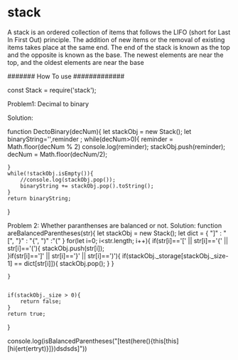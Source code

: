 # stack
A stack is an ordered collection of items that follows the LIFO (short for Last In First Out) principle. The addition of new items or the removal of existing items takes place at the same end. The end of the stack is known as the top and the opposite is known as the base. The newest elements are near the top, and the oldest elements are near the base

####### How To use #############

const Stack = require('stack');


Problem1: Decimal to binary

Solution:

function DectoBinary(decNum){
	let stackObj = new Stack();
	let binaryString='',reminder ;
	while(decNum>0){
			reminder = Math.floor(decNum % 2)
			console.log(reminder);
			stackObj.push(reminder);
			decNum = Math.floor(decNum/2);

			
	}
	while(!stackObj.isEmpty()){
		//console.log(stackObj.pop());
		binaryString +=	stackObj.pop().toString();
	}
	return binaryString;

}

Problem 2: Whether paranthenses are balanced or not. 
Solution:
function areBalancedParentheses(str){
	let stackObj = new Stack();
	let dict = {
					"]" : "[",
					"}" : "{",
					")" :"("
				}
	for(let i=0; i<str.length; i++){
			if(str[i]=='[' || str[i]=='{' || str[i]=='('){
					stackObj.push(str[i]);	
			}if(str[i]==']' || str[i]=='}' || str[i]==')'){
				if(stackObj._storage[stackObj._size-1] == dict[str[i]]){
					stackObj.pop();	
				}
			}
			
	}

	
	if(stackObj._size > 0){
		return false;
	}
	return true;
}

console.log(isBalancedParentheses("[test(here(){this[this][hi{ert(ertryt)}]})dsdsds]"))
